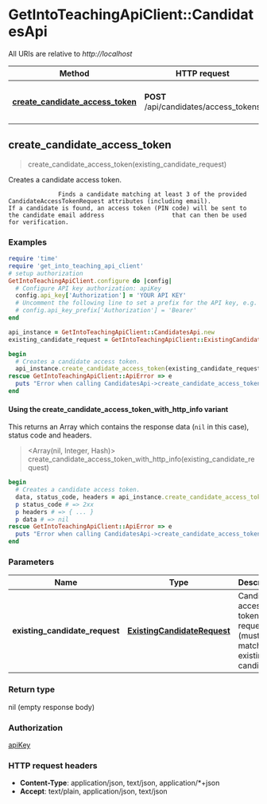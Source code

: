 # GetIntoTeachingApiClient::CandidatesApi

All URIs are relative to *http://localhost*

| Method | HTTP request | Description |
| ------ | ------------ | ----------- |
| [**create_candidate_access_token**](CandidatesApi.md#create_candidate_access_token) | **POST** /api/candidates/access_tokens | Creates a candidate access token. |


## create_candidate_access_token

> create_candidate_access_token(existing_candidate_request)

Creates a candidate access token.

                  Finds a candidate matching at least 3 of the provided CandidateAccessTokenRequest attributes (including email).                   If a candidate is found, an access token (PIN code) will be sent to the candidate email address                   that can then be used for verification.

### Examples

```ruby
require 'time'
require 'get_into_teaching_api_client'
# setup authorization
GetIntoTeachingApiClient.configure do |config|
  # Configure API key authorization: apiKey
  config.api_key['Authorization'] = 'YOUR API KEY'
  # Uncomment the following line to set a prefix for the API key, e.g. 'Bearer' (defaults to nil)
  # config.api_key_prefix['Authorization'] = 'Bearer'
end

api_instance = GetIntoTeachingApiClient::CandidatesApi.new
existing_candidate_request = GetIntoTeachingApiClient::ExistingCandidateRequest.new({email: 'email_example'}) # ExistingCandidateRequest | Candidate access token request (must match an existing candidate).

begin
  # Creates a candidate access token.
  api_instance.create_candidate_access_token(existing_candidate_request)
rescue GetIntoTeachingApiClient::ApiError => e
  puts "Error when calling CandidatesApi->create_candidate_access_token: #{e}"
end
```

#### Using the create_candidate_access_token_with_http_info variant

This returns an Array which contains the response data (`nil` in this case), status code and headers.

> <Array(nil, Integer, Hash)> create_candidate_access_token_with_http_info(existing_candidate_request)

```ruby
begin
  # Creates a candidate access token.
  data, status_code, headers = api_instance.create_candidate_access_token_with_http_info(existing_candidate_request)
  p status_code # => 2xx
  p headers # => { ... }
  p data # => nil
rescue GetIntoTeachingApiClient::ApiError => e
  puts "Error when calling CandidatesApi->create_candidate_access_token_with_http_info: #{e}"
end
```

### Parameters

| Name | Type | Description | Notes |
| ---- | ---- | ----------- | ----- |
| **existing_candidate_request** | [**ExistingCandidateRequest**](ExistingCandidateRequest.md) | Candidate access token request (must match an existing candidate). |  |

### Return type

nil (empty response body)

### Authorization

[apiKey](../README.md#apiKey)

### HTTP request headers

- **Content-Type**: application/json, text/json, application/*+json
- **Accept**: text/plain, application/json, text/json

